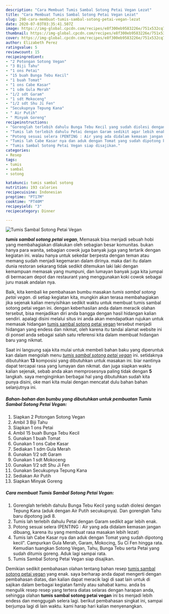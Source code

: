 ```yaml
---
description: "Cara Membuat Tumis Sambal Sotong Petai Vegan Lezat"
title: "Cara Membuat Tumis Sambal Sotong Petai Vegan Lezat"
slug: 298-cara-membuat-tumis-sambal-sotong-petai-vegan-lezat
date: 2020-07-03T03:35:41.507Z
image: https://img-global.cpcdn.com/recipes/e8f300eb9583226e/751x532cq70/tumis-sambal-sotong-petai-vegan-foto-resep-utama.jpg
thumbnail: https://img-global.cpcdn.com/recipes/e8f300eb9583226e/751x532cq70/tumis-sambal-sotong-petai-vegan-foto-resep-utama.jpg
cover: https://img-global.cpcdn.com/recipes/e8f300eb9583226e/751x532cq70/tumis-sambal-sotong-petai-vegan-foto-resep-utama.jpg
author: Elizabeth Perez
ratingvalue: 5
reviewcount: 15
recipeingredient:
- "2 Potongan Sotong Vegan"
- "3 Biji Tahu"
- "1 ons Petai"
- "15 buah Bunga Tebu Kecil"
- "1 buah Tomat"
- "1 ons Cabe Kasar"
- "1 sdm Gula Merah"
- "1/2 sdt Garam"
- "1 sdt Mokoceng"
- "1/2 sdt Shu Ji Fen"
- "Secukupnya Tepung Kana"
- " Air Putih"
- " Minyak Goreng"
recipeinstructions:
- "Gorenglah terlebih dahulu Bunga Tebu Kecil yang sudah diolesi dengan Tepung Kana (aduk dengan Air Putih secukupnya). Dan gorenglah Tahu baru dipotong jadi 8."
- "Tumis lah terlebih dahulu Petai dengan Garam sedikit agar lebih enak."
- "Potong sesuai selera (PENTING : Air yang ada didalam kemasan jangan dibuang, karena itu yang membuat rasa masakan lebih lezat)"
- "Tumis lah Cabe Kasar nya dan aduk dengan Tomat yang sudah dipotong kecil&#34;. Campurkan Gula Merah, Garam, Mokocing, Su Ci Fen hingga rata. Kemudian tuangkan Sotong Vegan, Tahu, Bunga Tebu serta Petai yang sudah ditumis goreng. Aduk lagi sampai rata."
- "Tumis Sambal Sotong Petai Vegan siap disajikan."
categories:
- Resep
tags:
- tumis
- sambal
- sotong

katakunci: tumis sambal sotong 
nutrition: 193 calories
recipecuisine: Indonesian
preptime: "PT17M"
cooktime: "PT40M"
recipeyield: "3"
recipecategory: Dinner

---
```



![Tumis Sambal Sotong Petai Vegan](https://img-global.cpcdn.com/recipes/e8f300eb9583226e/751x532cq70/tumis-sambal-sotong-petai-vegan-foto-resep-utama.jpg)

<b><i>tumis sambal sotong petai vegan</i></b>, Memasak bisa menjadi sebuah hobi yang membahagiakan dilakukan oleh sebagian besar komunitas. bukan hanya para wanita, sebagian cowok juga banyak juga yang tertarik dengan kegiatan ini. walau hanya untuk sekedar berpesta dengan teman atau memang sudah menjadi kegemaran dalam dirinya. maka dari itu dalam dunia restoran sekarang tidak sedikit ditemukan laki laki dengan kemampuan memasak yang mumpuni, dan lumayan banyak juga kita jumpai di bermacam depot dan restaurant yang menggunakan koki cowok sebagai juru masak andalan nya.



Baik, kita kembali ke pembahasan bumbu masakan <i>tumis sambal sotong petai vegan</i>. di setiap kegiatan kita, mungkin akan terasa membahagiakan jika sejenak kalian menyisihkan sedikit waktu untuk membuat tumis sambal sotong petai vegan ini. dengan keberhasilan anda dalam meracik olahan tersebut, bisa menjadikan diri anda bangga dengan hasil hidangan kalian sendiri. apalagi disini melalui situs ini anda akan mendapatkan rujukan untuk memasak hidangan <u>tumis sambal sotong petai vegan</u> tersebut menjadi hidangan yang endess dan nikmat, oleh karena itu tandai alamat website ini di ponsel anda sebagai salah satu referensi kita dalam membuat hidangan baru yang nikmat.


Saat ini langsung saja kita mulai untuk membeli bahan baku yang diperuntuk kan dalam mengolah menu <u><i>tumis sambal sotong petai vegan</i></u> ini. setidaknya dibutuhkan <b>13</b> komposisi yang dibutuhkan untuk masakan ini. biar nantinya dapat tercapai rasa yang lumayan dan nikmat. dan juga siapkan waktu kalian sejenak, sebab anda akan memprosesnya paling tidak dengan <b>5</b> langkah. saya menginginkan berbagai hal yang dibutuhkan sudah kita punya disini, oke mari kita mulai dengan mencatat dulu bahan bahan selanjutnya ini.

<!--inarticleads1-->

##### Bahan-bahan dan bumbu yang dibutuhkan untuk pembuatan Tumis Sambal Sotong Petai Vegan:

1. Siapkan 2 Potongan Sotong Vegan
1. Ambil 3 Biji Tahu
1. Siapkan 1 ons Petai
1. Ambil 15 buah Bunga Tebu Kecil
1. Gunakan 1 buah Tomat
1. Gunakan 1 ons Cabe Kasar
1. Sediakan 1 sdm Gula Merah
1. Gunakan 1/2 sdt Garam
1. Gunakan 1 sdt Mokoceng
1. Gunakan 1/2 sdt Shu Ji Fen
1. Gunakan Secukupnya Tepung Kana
1. Sediakan  Air Putih
1. Siapkan  Minyak Goreng




<!--inarticleads2-->

##### Cara membuat Tumis Sambal Sotong Petai Vegan:

1. Gorenglah terlebih dahulu Bunga Tebu Kecil yang sudah diolesi dengan Tepung Kana (aduk dengan Air Putih secukupnya). Dan gorenglah Tahu baru dipotong jadi 8.
1. Tumis lah terlebih dahulu Petai dengan Garam sedikit agar lebih enak.
1. Potong sesuai selera (PENTING : Air yang ada didalam kemasan jangan dibuang, karena itu yang membuat rasa masakan lebih lezat)
1. Tumis lah Cabe Kasar nya dan aduk dengan Tomat yang sudah dipotong kecil&#34;. Campurkan Gula Merah, Garam, Mokocing, Su Ci Fen hingga rata. Kemudian tuangkan Sotong Vegan, Tahu, Bunga Tebu serta Petai yang sudah ditumis goreng. Aduk lagi sampai rata.
1. Tumis Sambal Sotong Petai Vegan siap disajikan.




Demikian sedikit pembahasan olahan tentang bahan resep <u>tumis sambal sotong petai vegan</u> yang enak. saya berharap anda dapat mengerti dengan pembahasan diatas, dan kalian dapat meracik lagi di saat lain untuk di sajikan dalam berbagai kegiatan family atau sahabat kamu. anda bs mengulik resep resep yang tertera diatas selaras dengan harapan anda, sehingga olahan <b>tumis sambal sotong petai vegan</b> ini bs menjadi lebih endess dan menggugah selera lagi. berikut pembahasan singkat ini, sampai berjumpa lagi di lain waktu. kami harap hari kalian menyenangkan.
